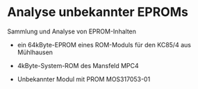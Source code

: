 # Analyse unbekannter EPROMs
Sammlung und Analyse von EPROM-Inhalten

- ein 64kByte-EPROM eines ROM-Moduls für den KC85/4 aus Mühlhausen

- 4kByte-System-ROM des Mansfeld MPC4

- Unbekannter Modul mit PROM MOS317053-01
